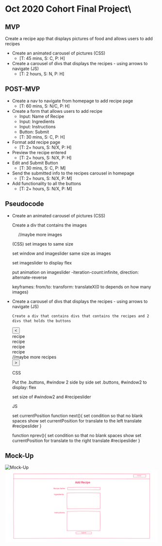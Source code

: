 #  Oct 2020 Cohort Final Project\
## MVP

Create a recipe app that displays pictures of food and allows users to add recipes

- Create an animated carousel of pictures (CSS)
    - [T: 45 mins, S: C, P: H]
- Create a carousel of divs that displays the recipes - using arrows to navigate (JS)
    - [T: 2 hours, S: N, P: H]


## POST-MVP

- Create a nav to navigate from homepage to add recipe page
    - [T: 60 mins, S: N/C, P: H]
- Create a form that allows users to add recipe
    - Input: Name of Recipe 
    - Input: Ingredients 
    - Input: Instructions
    - Button: Submit 
    - [T: 30 mins, S: C, P: H]
- Format add recipe page
    - [T: 2+ hours, S: N/X, P: H]
- Preview the recipe entered
    - [T: 2+ hours, S: N/X, P: H]
- Edit and Submit Button
    - [T: 30 mins, S: C, P: M]
- Send the submitted info to the recipes carousel in homepage
    - [T: 2+ hours, S: N/X, P: M]
- Add functionality to all the buttons
    - [T: 2+ hours, S: N/X, P: M]

## Pseudocode

- Create an animated carousel of pictures (CSS)
    
    Create a div that contains the images
    <div id="window">
        <div id="imageslider">
            <img>
            <img>
            <img>
            <img>
            <img>
            //maybe more images
        </div>
    </div>

    (CSS)
    set images to same size

    set window and imageslider same size as images

    set imageslider to display flex

    put animation on imageslider -iteration-count:infinite, 
    direction: alternate-reverse

    keyframes: from/to: transform: translateX(0 to depends on how many images)


    
- Create a carousel of divs that displays the recipes - using arrows to navigate (JS)
    
      Create a div that contains divs that contains the recipes and 2 divs that holds the buttons
    <div class="buttons">
        <button onclick="prev()"> < </button>
    </div>
    <div id="window2">
        <div id="recipeslider">
            <div>recipe</div>
            <div>recipe</div>
            <div>recipe</div>
            <div>recipe</div>
            //maybe more recipes
        </div>
    </div>
    <div class="buttons">
        <button onclick="next()"> > </button>
    </div>
    
    CSS

    Put the .buttons, #window 2 side by side
    set .buttons, #window2 to display: flex 

    set size of #window2 and #recipeslider

    JS

    set currentPosition
    function next(){
        set condition so that no blank spaces show 
            set currentPosition for translate to the left
            translate #recipeslider 
    }

    function nprev(){
        set condition so that no blank spaces show 
            set currentPosition for translate to the right
            translate #recipeslider 
    }

## Mock-Up
![Mock-Up](./recipeApp.png)
![Mock-Up](./addRecipePage.png)

